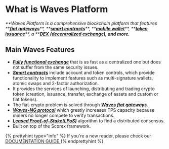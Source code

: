 # What is Waves Platform

_**Waves Platform is a comprehensive blockchain platform that features **_[_**fiat gateways**_](/waves-client/wallet-management.md)_**, **_[_**smart contracts**_](/technical-details/waves-contracts-language-description.md)_**, **_[_**mobile wallet**_](/waves-client/mobile-apps.md)_**, **_[_**token issuance**_](/waves-client/assets-management.md)_**, a **_[_**DEX \(decentralized exchange\)**_](/waves-client/waves-dex.md)_**, and more.**_

## Main Waves Features

* [_**Fully functional exchange**_](/platform-features/decentralized-cryptocurrency-exchange-dex.md) that is as fast as a centralized one but does not suffer from the same security issues.
* [_**Smart contracts**_](/technical-details/waves-contracts-language-description.md) include account and token controls, which provide functionality to implement features such as multi-signature wallets, atomic swaps and 2-factor authorization.
* It provides the services of launching, distributing and trading crypto token \(creation, issuance, transfer, exchange of assets and custom or fiat tokens\).
* The fiat-crypto problem is solved through [_**Waves fiat gateways**_](/waves-client/wallet-management.md).
* [_**Waves-NG protocol**_](/platform-features/waves-ng-protocol.md) which greatly increases TPS capacity because miners no longer compete to verify transactions.
* [_**Leased Proof-of-Stake\(LPoS\)**_](/platform-features/leased-proof-of-stake-lpos.md) algorithm to find a distributed consensus.
* Built on top of the Scorex framework.


{% prettyhint type="info" %} If you're a new reader, please check our <a href="/overview/how-to-use-this-guide.md"> DOCUMENTATION GUIDE </a> {% endprettyhint %}
